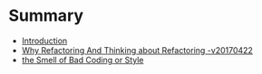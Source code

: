 # Summary

* [Introduction](README.md)
* [Why Refactoring And Thinking about Refactoring -v20170422](why-refactoring-and-thinking-about-refactoring.md)
* [the Smell of Bad Coding or Style](the-smell-of-bad-coding-or-style.md)



